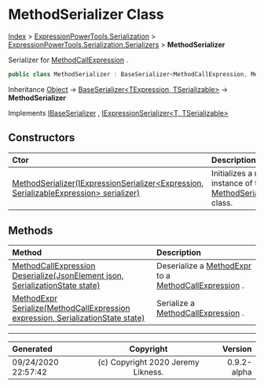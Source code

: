 ﻿# MethodSerializer Class

[Index](../index.md) > [ExpressionPowerTools.Serialization](ExpressionPowerTools.Serialization.a.md) > [ExpressionPowerTools.Serialization.Serializers](ExpressionPowerTools.Serialization.Serializers.n.md) > **MethodSerializer**

Serializer for [MethodCallExpression](https://docs.microsoft.com/dotnet/api/system.linq.expressions.methodcallexpression) .

```csharp
public class MethodSerializer : BaseSerializer<MethodCallExpression, MethodExpr>, IExpressionSerializer<MethodCallExpression, MethodExpr>, IBaseSerializer
```

Inheritance [Object](https://docs.microsoft.com/dotnet/api/system.object) → [BaseSerializer&lt;TExpression, TSerializable>](ExpressionPowerTools.Serialization.Serializers.BaseSerializer`2.cs.md) → **MethodSerializer**

Implements  [IBaseSerializer](ExpressionPowerTools.Serialization.Signatures.IBaseSerializer.i.md) ,  [IExpressionSerializer&lt;T, TSerializable>](ExpressionPowerTools.Serialization.Signatures.IExpressionSerializer`2.i.md) 

## Constructors

| Ctor | Description |
| :-- | :-- |
| [MethodSerializer(IExpressionSerializer&lt;Expression, SerializableExpression> serializer)](ExpressionPowerTools.Serialization.Serializers.MethodSerializer.ctor.md#methodserializeriexpressionserializerexpression-serializableexpression-serializer) | Initializes a new instance of the [MethodSerializer](ExpressionPowerTools.Serialization.Serializers.MethodSerializer.cs.md) class. |
## Methods

| Method | Description |
| :-- | :-- |
| [MethodCallExpression Deserialize(JsonElement json, SerializationState state)](ExpressionPowerTools.Serialization.Serializers.MethodSerializer.Deserialize.m.md) | Deserialize a [MethodExpr](ExpressionPowerTools.Serialization.Serializers.MethodExpr.cs.md) to a [MethodCallExpression](https://docs.microsoft.com/dotnet/api/system.linq.expressions.methodcallexpression) . |
| [MethodExpr Serialize(MethodCallExpression expression, SerializationState state)](ExpressionPowerTools.Serialization.Serializers.MethodSerializer.Serialize.m.md) | Serialize a [MethodCallExpression](https://docs.microsoft.com/dotnet/api/system.linq.expressions.methodcallexpression) . |

---

| Generated | Copyright | Version |
| :-- | :-: | --: |
| 09/24/2020 22:57:42 | (c) Copyright 2020 Jeremy Likness. | 0.9.2-alpha |

